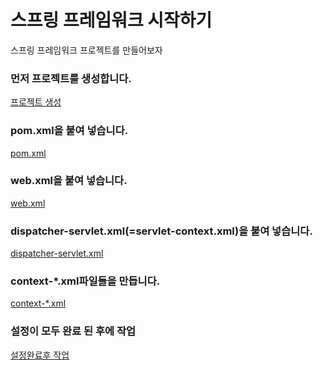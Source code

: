 # 스프링 프레임워크 시작하기
스프링 프레임워크 프로젝트를 만들어보자
### 먼저 프로젝트를 생성합니다.
[프로젝트 생성](project_create.md)
### pom.xml을 붙여 넣습니다.
[pom.xml](pom.xml.md)
### web.xml을 붙여 넣습니다.
[web.xml](web.xml.md)
### dispatcher-servlet.xml(=servlet-context.xml)을 붙여 넣습니다.
[dispatcher-servlet.xml](servlet-context.xml(=dispatcher-servlet.xml))
### context-*.xml파일들을 만듭니다.
[context-*.xml](context/context_create.md)
### 설정이 모두 완료 된 후에 작업
[설정완료후 작업](설정끝나고%20각%20폴더%20복붙.md)
